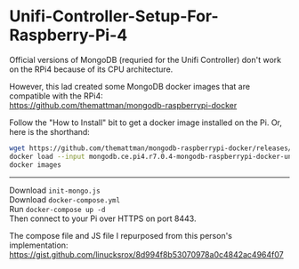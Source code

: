 # Unifi-Controller-Setup-For-Raspberry-Pi-4

Official versions of MongoDB (requried for the Unifi Controller) don't work on the RPi4 because of its CPU architecture.  

However, this lad created some MongoDB docker images that are compatible with the RPi4:  
https://github.com/themattman/mongodb-raspberrypi-docker  

Follow the "How to Install" bit to get a docker image installed on the Pi. Or, here is the shorthand:  
```bash
wget https://github.com/themattman/mongodb-raspberrypi-docker/releases/download/r7.0.4-mongodb-raspberrypi-docker-unofficial/mongodb.ce.pi4.r7.0.4-mongodb-raspberrypi-docker-unofficial.tar.gz
docker load --input mongodb.ce.pi4.r7.0.4-mongodb-raspberrypi-docker-unofficial.tar.gz
docker images
```
--- 
Download ```init-mongo.js```  
Download ```docker-compose.yml```  
Run ```docker-compose up -d```   
Then connect to your Pi over HTTPS on port 8443.

The compose file and JS file I repurposed from this person's implementation:  
https://gist.github.com/linucksrox/8d994f8b53070978a0c4842ac4964f07
